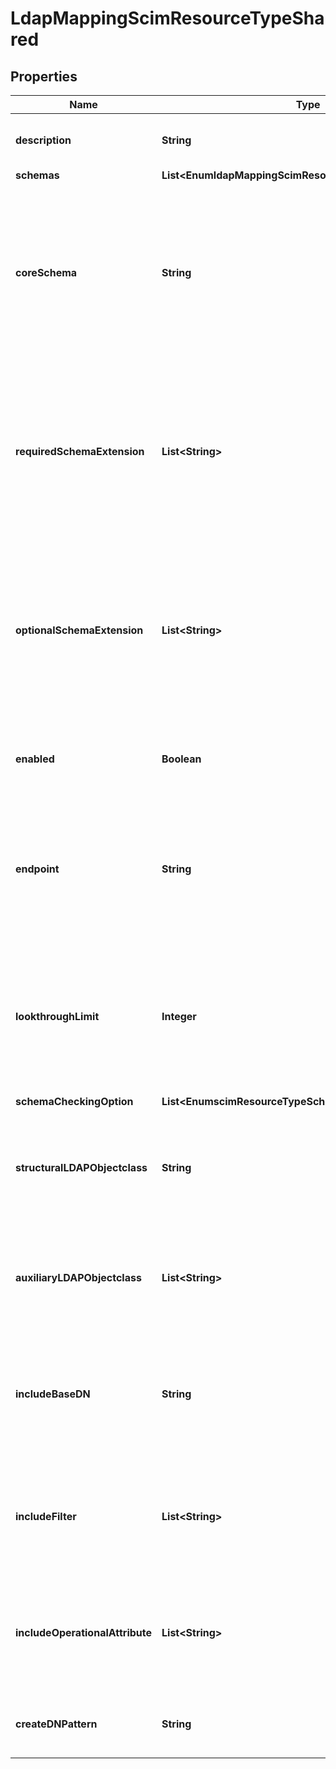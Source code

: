 

# LdapMappingScimResourceTypeShared


## Properties

| Name | Type | Description | Notes |
|------------ | ------------- | ------------- | -------------|
|**description** | **String** | A description for this SCIM Resource Type |  [optional] |
|**schemas** | **List&lt;EnumldapMappingScimResourceTypeSchemaUrn&gt;** |  |  |
|**coreSchema** | **String** | The core schema enforced on core attributes at the top level of a SCIM resource representation exposed by thisMapping SCIM Resource Type. |  |
|**requiredSchemaExtension** | **List&lt;String&gt;** | Required additive schemas that are enforced on extension attributes in a SCIM resource representation for this Mapping SCIM Resource Type. |  [optional] |
|**optionalSchemaExtension** | **List&lt;String&gt;** | Optional additive schemas that are enforced on extension attributes in a SCIM resource representation for this Mapping SCIM Resource Type. |  [optional] |
|**enabled** | **Boolean** | Indicates whether the SCIM Resource Type is enabled. |  |
|**endpoint** | **String** | The HTTP addressable endpoint of this SCIM Resource Type relative to the &#39;/scim/v2&#39; base URL. Do not include a leading &#39;/&#39;. |  |
|**lookthroughLimit** | **Integer** | The maximum number of resources that the SCIM Resource Type should \&quot;look through\&quot; in the course of processing a search request. |  [optional] |
|**schemaCheckingOption** | **List&lt;EnumscimResourceTypeSchemaCheckingOptionProp&gt;** |  |  [optional] |
|**structuralLDAPObjectclass** | **String** | Specifies the LDAP structural object class that should be exposed by this SCIM Resource Type. |  [optional] |
|**auxiliaryLDAPObjectclass** | **List&lt;String&gt;** | Specifies an auxiliary LDAP object class that should be exposed by this SCIM Resource Type. |  [optional] |
|**includeBaseDN** | **String** | Specifies the base DN of the branch of the LDAP directory that can be accessed by this SCIM Resource Type. |  [optional] |
|**includeFilter** | **List&lt;String&gt;** | The set of LDAP filters that define the LDAP entries that should be included in this SCIM Resource Type. |  [optional] |
|**includeOperationalAttribute** | **List&lt;String&gt;** | Specifies the set of operational LDAP attributes to be provided by this SCIM Resource Type. |  [optional] |
|**createDNPattern** | **String** | Specifies the template to use for the DN when creating new entries. |  [optional] |



